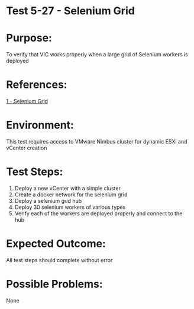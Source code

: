 Test 5-27 - Selenium Grid
=======

# Purpose:
To verify that VIC works properly when a large grid of Selenium workers is deployed

# References:
[1 - Selenium Grid](https://github.com/SeleniumHQ/docker-selenium/blob/master/README.md)


# Environment:
This test requires access to VMware Nimbus cluster for dynamic ESXi and vCenter creation

# Test Steps:
1. Deploy a new vCenter with a simple cluster
2. Create a docker network for the selenium grid
3. Deploy a selenium grid hub
4. Deploy 30 selenium workers of various types
5. Verify each of the workers are deployed properly and connect to the hub

# Expected Outcome:
All test steps should complete without error

# Possible Problems:
None
